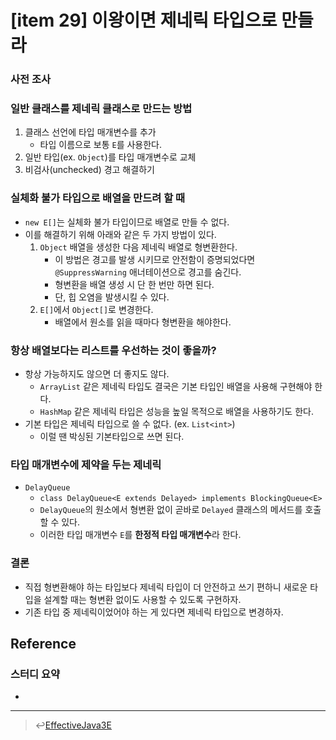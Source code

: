 # [item 29] 이왕이면 제네릭 타입으로 만들라

### 사전 조사
### 일반 클래스를 제네릭 클래스로 만드는 방법
1. 클래스 선언에 타입 매개변수를 추가
    - 타입 이름으로 보통 `E`를 사용한다.
2. 일반 타입(ex. `Object`)를 타입 매개변수로 교체
3. 비검사(unchecked) 경고 해결하기

### 실체화 불가 타입으로 배열을 만드려 할 때
- `new E[]`는 실체화 불가 타입이므로 배열로 만들 수 없다.
- 이를 해결하기 위해 아래와 같은 두 가지 방법이 있다.
  1. `Object` 배열을 생성한 다음 제네릭 배열로 형변환한다.
      - 이 방법은 경고를 발생 시키므로 안전함이 증명되었다면 `@SuppressWarning` 애너테이션으로 경고를 숨긴다.
      - 형변환을 배열 생성 시 단 한 번만 하면 된다.
      - 단, 힙 오염을 발생시킬 수 있다.
  2. `E[]`에서 `Object[]`로 변경한다.
      - 배열에서 원소를 읽을 때마다 형변환을 해야한다.

### 항상 배열보다는 리스트를 우선하는 것이 좋을까?
- 항상 가능하지도 않으면 더 좋지도 않다.
  - `ArrayList` 같은 제네릭 타입도 결국은 기본 타입인 배열을 사용해 구현해야 한다.
  - `HashMap` 같은 제네릭 타입은 성능을 높일 목적으로 배열을 사용하기도 한다.
- 기본 타입은 제네릭 타입으로 쓸 수 없다. (ex. `List<int>`)
  - 이럴 땐 박싱된 기본타입으로 쓰면 된다.

### 타입 매개변수에 제약을 두는 제네릭
- `DelayQueue`
  - `class DelayQueue<E extends Delayed> implements BlockingQueue<E>`
  - `DelayQueue`의 원소에서 형변환 없이 곧바로 `Delayed` 클래스의 메서드를 호출할 수 있다.
  - 이러한 타입 매개변수 `E`를 **한정적 타입 매개변수**라 한다.

### 결론
  - 직접 형변환해야 하는 타입보다 제네릭 타입이 더 안전하고 쓰기 편하니 새로운 타입을 설계할 때는 형변환 없이도 사용할 수 있도록 구현하자.
  - 기존 타입 중 제네릭이었어야 하는 게 있다면 제네릭 타입으로 변경하자.

## Reference


### 스터디 요약
-
---

> :leftwards_arrow_with_hook:[EffectiveJava3E](/EffectiveJava3E/README.md)

